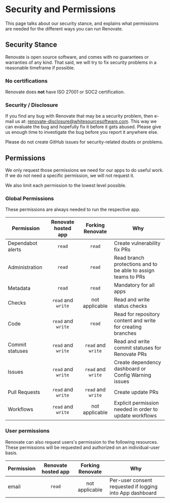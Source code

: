 # Security and Permissions

This page talks about our security stance, and explains what permissions are needed for the different ways you can run Renovate.

## Security Stance

Renovate is open source software, and comes with no guarantees or warranties of any kind.
That said, we will try to fix security problems in a reasonable timeframe if possible.

### No certifications

Renovate does **not** have ISO 27001 or SOC2 certification.

### Security / Disclosure

If you find any bug with Renovate that may be a security problem, then e-mail us at: [renovate-disclosure@whitesourcesoftware.com](mailto:renovate-disclosure@whitesourcesoftware.com).
This way we can evaluate the bug and hopefully fix it before it gets abused.
Please give us enough time to investigate the bug before you report it anywhere else.

Please do not create GitHub issues for security-related doubts or problems.

## Permissions

We only request those permissions we need for our apps to do useful work.
If we do not need a specific permission, we will not request it.

We also limit each permission to the lowest level possible.

### Global Permissions

These permissions are always needed to run the respective app.

| Permission        | Renovate hosted app |  Forking Renovate  | Why                                                           |
| ----------------- | :-----------------: | :----------------: | ------------------------------------------------------------- |
| Dependabot alerts |       `read`        |       `read`       | Create vulnerability fix PRs                                  |
| Administration    |       `read`        |       `read`       | Read branch protections and to be able to assign teams to PRs |
| Metadata          |       `read`        |       `read`       | Mandatory for all apps                                        |
| Checks            | `read` and `write`  |   not applicable   | Read and write status checks                                  |
| Code              | `read` and `write`  |       `read`       | Read for repository content and write for creating branches   |
| Commit statuses   | `read` and `write`  | `read` and `write` | Read and write commit statuses for Renovate PRs               |
| Issues            | `read` and `write`  | `read` and `write` | Create dependency dashboard or Config Warning issues          |
| Pull Requests     | `read` and `write`  | `read` and `write` | Create update PRs                                             |
| Workflows         | `read` and `write`  |   not applicable   | Explicit permission needed in order to update workflows       |

### User permissions

Renovate can also request users's permission to the following resources.
These permissions will be requested and authorized on an individual-user basis.

| Permission | Renovate hosted app | Forking Renovate | Why                                                      |
| ---------- | :-----------------: | :--------------: | -------------------------------------------------------- |
| email      |       `read`        |  not applicable  | Per-user consent requested if logging into App dashboard |
